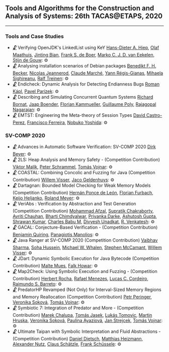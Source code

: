 ## Tools and Algorithms for the Construction and Analysis of Systems: 26th TACAS@ETAPS, 2020
---
### Tools and Case Studies
-	[🔓](https://doi.org/10.1007/978-3-030-45237-7_13) Verifying OpenJDK's LinkedList using KeY
	[Hans-Dieter A. Hiep](https://dblp.org/pid/253/3994.html), [Olaf Maathuis](https://dblp.org/pid/254/0876.html), [Jinting Bian](https://dblp.org/pid/254/0868.html), [Frank S. de Boer](https://dblp.org/pid/b/DSsBoer.html), [Marko C. J. D. van Eekelen](https://dblp.org/pid/83/2290.html), [Stijn de Gouw](https://dblp.org/pid/34/11095.html):
	⚙️
-	[🔓](https://doi.org/10.1007/978-3-030-45237-7_14) Analysing installation scenarios of Debian packages
	[Benedikt F. H. Becker](https://dblp.org/pid/179/5568.html), [Nicolas Jeannerod](https://dblp.org/pid/210/8495.html), [Claude Marché](https://dblp.org/pid/85/1251.html), [Yann Régis-Gianas](https://dblp.org/pid/44/4388.html), [Mihaela Sighireanu](https://dblp.org/pid/27/1531.html), [Ralf Treinen](https://dblp.org/pid/t/RalfTreinen.html):
	⚙️
-	[🔓](https://doi.org/10.1007/978-3-030-45237-7_15) Endicheck: Dynamic Analysis for Detecting Endianness Bugs
	[Roman Kápl](https://dblp.org/pid/263/1554.html), [Pavel Parízek](https://dblp.org/pid/60/3424.html):
	⚙️
-	[🔓](https://doi.org/10.1007/978-3-030-45237-7_16) Describing and Simulating Concurrent Quantum Systems
	[Richard Bornat](https://dblp.org/pid/49/5280.html), [Jaap Boender](https://dblp.org/pid/43/6316.html), [Florian Kammueller](https://dblp.org/pid/47/6815.html), [Guillaume Poly](https://dblp.org/pid/263/1326.html), [Rajagopal Nagarajan](https://dblp.org/pid/08/3521.html):
	⚙️
-	[🔓](https://doi.org/10.1007/978-3-030-45237-7_17) EMTST: Engineering the Meta-theory of Session Types
	[David Castro-Perez](https://dblp.org/pid/259/3482.html), [Francisco Ferreira](https://dblp.org/pid/99/5922-1.html), [Nobuko Yoshida](https://dblp.org/pid/29/3650.html):
	⚙️
### SV-COMP 2020
-	[🔓](https://doi.org/10.1007/978-3-030-45237-7_21) Advances in Automatic Software Verification: SV-COMP 2020
	[Dirk Beyer](https://dblp.org/pid/b/DirkBeyer1.html):
	⚙️
-	[🔓](https://doi.org/10.1007/978-3-030-45237-7_22) 2LS: Heap Analysis and Memory Safety - (Competition Contribution)
	[Viktor Malík](https://dblp.org/pid/217/4849.html), [Peter Schrammel](https://dblp.org/pid/23/8898.html), [Tomás Vojnar](https://dblp.org/pid/51/533.html):
	⚙️
-	[🔓](https://doi.org/10.1007/978-3-030-45237-7_23) COASTAL: Combining Concolic and Fuzzing for Java (Competition Contribution)
	[Willem Visser](https://dblp.org/pid/54/5019.html), [Jaco Geldenhuys](https://dblp.org/pid/g/JacoGeldenhuys.html):
	⚙️
-	[🔓](https://doi.org/10.1007/978-3-030-45237-7_24) Dartagnan: Bounded Model Checking for Weak Memory Models (Competition Contribution)
	[Hernán Ponce de León](https://dblp.org/pid/57/11444.html), [Florian Furbach](https://dblp.org/pid/157/6706.html), [Keijo Heljanko](https://dblp.org/pid/h/KeijoHeljanko.html), [Roland Meyer](https://dblp.org/pid/86/3051.html):
	⚙️
-	[🔓](https://doi.org/10.1007/978-3-030-45237-7_25) VeriAbs : Verification by Abstraction and Test Generation (Competition Contribution)
	[Mohammad Afzal](https://dblp.org/pid/256/6193.html), [Supratik Chakraborty](https://dblp.org/pid/34/4525.html), [Avriti Chauhan](https://dblp.org/pid/162/9561.html), [Bharti Chimdyalwar](https://dblp.org/pid/20/9257.html), [Priyanka Darke](https://dblp.org/pid/62/8326.html), [Ashutosh Gupta](https://dblp.org/pid/65/3925.html), [Shrawan Kumar](https://dblp.org/pid/31/4964.html), [Charles Babu M](https://dblp.org/pid/263/1733.html), [Divyesh Unadkat](https://dblp.org/pid/133/4630.html), [R. Venkatesh](https://dblp.org/pid/77/2661-1.html):
	⚙️
-	[🔓](https://doi.org/10.1007/978-3-030-45237-7_26) GACAL: Conjecture-Based Verification - (Competition Contribution)
	[Benjamin Quiring](https://dblp.org/pid/254/1039.html), [Panagiotis Manolios](https://dblp.org/pid/40/4888.html):
	⚙️
-	[🔓](https://doi.org/10.1007/978-3-030-45237-7_27) Java Ranger at SV-COMP 2020 (Competition Contribution)
	[Vaibhav Sharma](https://dblp.org/pid/01/3680.html), [Soha Hussein](https://dblp.org/pid/136/2621.html), [Michael W. Whalen](https://dblp.org/pid/70/5189.html), [Stephen McCamant](https://dblp.org/pid/29/4899.html), [Willem Visser](https://dblp.org/pid/54/5019.html):
	⚙️
-	[🔓](https://doi.org/10.1007/978-3-030-45237-7_28) JDart: Dynamic Symbolic Execution for Java Bytecode (Competition Contribution)
	[Malte Mues](https://dblp.org/pid/193/3337.html), [Falk Howar](https://dblp.org/pid/12/8669.html):
	⚙️
-	[🔓](https://doi.org/10.1007/978-3-030-45237-7_29) Map2Check: Using Symbolic Execution and Fuzzing - (Competition Contribution)
	[Herbert Rocha](https://dblp.org/pid/116/5376.html), [Rafael Menezes](https://dblp.org/pid/217/4869.html), [Lucas C. Cordeiro](https://dblp.org/pid/42/4311.html), [Raimundo S. Barreto](https://dblp.org/pid/04/562.html):
	⚙️
-	[🔓](https://doi.org/10.1007/978-3-030-45237-7_30) PredatorHP Revamped (Not Only) for Interval-Sized Memory Regions and Memory Reallocation (Competition Contribution)
	[Petr Peringer](https://dblp.org/pid/12/9861.html), [Veronika Soková](https://dblp.org/pid/178/3927.html), [Tomás Vojnar](https://dblp.org/pid/51/533.html):
	⚙️
-	[🔓](https://doi.org/10.1007/978-3-030-45237-7_31) Symbiotic 7: Integration of Predator and More - (Competition Contribution)
	[Marek Chalupa](https://dblp.org/pid/178/3862.html), [Tomás Jasek](https://dblp.org/pid/263/1666.html), [Lukás Tomovic](https://dblp.org/pid/263/1099.html), [Martin Hruska](https://dblp.org/pid/15/7989.html), [Veronika Soková](https://dblp.org/pid/178/3927.html), [Paulína Ayaziová](https://dblp.org/pid/263/1478.html), [Jan Strejcek](https://dblp.org/pid/37/1716.html), [Tomás Vojnar](https://dblp.org/pid/51/533.html):
	⚙️
-	[🔓](https://doi.org/10.1007/978-3-030-45237-7_32) Ultimate Taipan with Symbolic Interpretation and Fluid Abstractions - (Competition Contribution)
	[Daniel Dietsch](https://dblp.org/pid/59/9798.html), [Matthias Heizmann](https://dblp.org/pid/52/7224.html), [Alexander Nutz](https://dblp.org/pid/117/2587.html), [Claus Schätzle](https://dblp.org/pid/178/4054.html), [Frank Schüssele](https://dblp.org/pid/197/9556.html):
	⚙️
